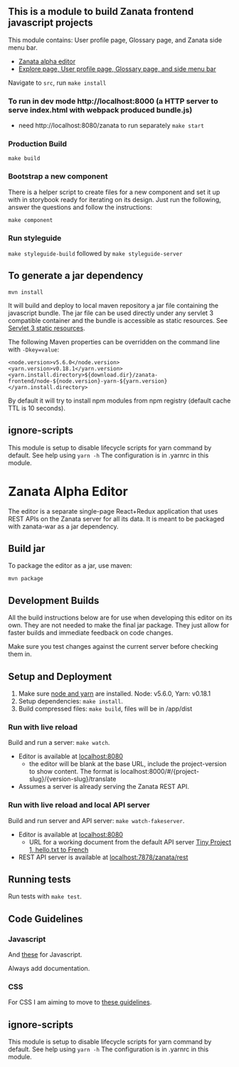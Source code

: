 ## This is a module to build Zanata frontend javascript projects

This module contains: User profile page, Glossary page, and Zanata side menu bar.

- [Zanata alpha editor](./src/editor/README.md)
- [Explore page, User profile page, Glossary page, and side menu bar](./src/README.md)

Navigate to `src`, run `make install`

### To run in dev mode http://localhost:8000 (a HTTP server to serve index.html with webpack produced bundle.js)

- need http://localhost:8080/zanata to run separately
`make start`

### Production Build

`make build`

### Bootstrap a new component

There is a helper script to create files for a new component and set it up with
in storybook ready for iterating on its design. Just run the following, answer
the questions and follow the instructions:

```
make component
```

### Run styleguide

`make styleguide-build` followed by `make styleguide-server`


## To generate a jar dependency

```mvn install```

It will build and deploy to local maven repository a jar file containing the javascript bundle.
The jar file can be used directly under any servlet 3 compatible container and the bundle is accessible as static resources.
See [Servlet 3 static resources](http://www.webjars.org/documentation#servlet3).

The following Maven properties can be overridden on the command line with ```-Dkey=value```:

```
<node.version>v5.6.0</node.version>
<yarn.version>v0.18.1</yarn.version>
<yarn.install.directory>${download.dir}/zanata-frontend/node-${node.version}-yarn-${yarn.version}</yarn.install.directory>
```

By default it will try to install npm modules from npm registry (default cache TTL is 10 seconds).


## ignore-scripts

This module is setup to disable lifecycle scripts for yarn command by default. See help using `yarn -h`
The configuration is in .yarnrc in this module.


# Zanata Alpha Editor

The editor is a separate single-page React+Redux application that uses REST APIs
on the Zanata server for all its data. It is meant to be packaged with
zanata-war as a jar dependency.



## Build jar

To package the editor as a jar, use maven:

```
mvn package
```

## Development Builds

All the build instructions below are for use when developing this editor on its
own. They are not needed to make the final jar package. They just allow for
faster builds and immediate feedback on code changes.

Make sure you test changes against the current server before checking them in.

## Setup and Deployment
1. Make sure [node and yarn](http://nodejs.org/) are installed. Node: v5.6.0, Yarn: v0.18.1
2. Setup dependencies: `make install`.
3. Build compressed files: `make build`, files will be in /app/dist


### Run with live reload

Build and run a server: `make watch`.

 - Editor is available at [localhost:8080](http://localhost:8080)
   - the editor will be blank at the base URL, include the project-version to
     show content. The format is
     localhost:8000/#/{project-slug}/{version-slug}/translate
 - Assumes a server is already serving the Zanata REST API.


### Run with live reload and local API server

Build and run server and API server: `make watch-fakeserver`.

 - Editor is available at [localhost:8080](http://localhost:8080)
   - URL for a working document from the default API server [Tiny Project 1, hello.txt to French](http://localhost:8080/#/tiny-project/1/translate/hello.txt/fr)
 - REST API server is available at
   [localhost:7878/zanata/rest](http://localhost:7878/zanata/rest)


## Running tests

Run tests with `make test`.


## Code Guidelines

### Javascript

And [these](https://github.com/zanata/javascript) for Javascript.

Always add documentation.

### CSS

For CSS I am aiming to move to [these guidelines](https://github.com/suitcss/suit/blob/master/doc/README.md).

## ignore-scripts

This module is setup to disable lifecycle scripts for yarn command by default. See help using `yarn -h`
The configuration is in .yarnrc in this module.
